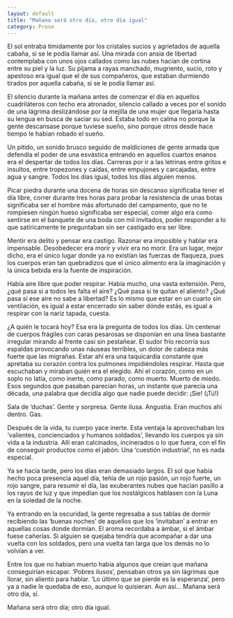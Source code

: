 ```yaml
---
layout: default
title: "Mañana será otro día, otro día igual"
category: Prose
---
```


El sol entraba tímidamente por los cristales sucios y agrietados de aquella cabaña, si se le podía llamar así. Una mirada con ansia de libertad contemplaba con unos ojos callados como las nubes hacían de cortina entre su piel y la luz. Su pijama a rayas manchado, mugriento, sucio, roto y apestoso era igual que el de sus compañeros, que estaban durmiendo tirados por aquella cabaña, si se le podía llamar así.

El silencio durante la mañana antes de comenzar el día en aquellos cuadriláteros con techo era atronador, silencio callado a veces por el sonido de una lágrima deslizándose por la mejilla de una mujer que llegaría hasta su lengua en busca de saciar su sed. Estaba todo en calma no porque la gente descansase porque tuviese sueño, sino porque otros desde hace tiempo le habían robado el sueño.

Un pitido, un sonido brusco seguido de maldiciones de gente armada que defendía el poder de una esvástica entrando en aquellos cuartos enanos era el despertar de todos los días. Carreras por ir a las letrinas entre gritos e insultos, entre tropezones y caídas, entre empujones y carcajadas, entre agua y sangre. Todos los días igual, todos los días alguien menos.


Picar piedra durante una docena de horas sin descanso significaba tener el día libre, correr durante tres horas para probar la resistencia de unas botas significaba ser el hombre más afortunado del campamento, que no te rompiesen ningún hueso significaba ser especial, comer algo era como sentirse en el banquete de una boda con mil invitados, poder responder a lo que satíricamente te preguntaban sin ser castigado era ser libre.

Mentir era delito y pensar era castigo. Razonar era imposible y hablar era impensable. Desobedecer era morir y vivir era no morir. Era un lugar, mejor dicho, era el único lugar donde ya no existían las fuerzas de flaqueza, pues los cuerpos eran tan quebradizos que el único alimento era la imaginación y la única bebida era la fuente de inspiración.

Había aire libre que poder respirar. Había mucho, una vasta extensión. Pero, ¿qué pasa si a todos les falta el aire? ¿Qué pasa si te quitan el aliento? ¿Qué pasa si ese aire no sabe a libertad? Es lo mismo que estar en un cuarto sin ventilación, es igual a estar encerrado sin saber dónde estás, es igual a respirar con la nariz tapada, cuesta.

¿A quién le tocará hoy? Esa era la pregunta de todos los días. Un centenar de cuerpos frágiles con caras pesarosas se disponían en una línea bastante irregular mirando al frente casi sin pestañear. El sudor frío recorría sus espaldas provocando unas náuseas  terribles, un dolor de cabeza más fuerte que las migrañas. Estar ahí era una taquicardia constante que apretaba su corazón contra los pulmones impidiéndoles respirar. Hasta que escuchaban y miraban quién era el elegido. Ahí el corazón, como en un soplo no latía, como inerte, como parado, como muerto. Muerto de miedo. Esos segundos que pasaban parecían horas, un instante que parecía una década, una palabra que decidía algo que nadie puede decidir: ¡Sie! (¡Tú!)

Sala de ‘duchas’. Gente y sorpresa. Gente ilusa. Angustia. Eran muchos ahí dentro. Gas.

Después de la vida, tu cuerpo yace inerte. Esta ventaja la aprovechaban los ‘valientes, concienciados y humanos soldados’, llevando los cuerpos ya sin vida a la industria. Allí eran calcinados, incinerados o lo que fuera, con el fin de conseguir productos como el jabón. Una ‘cuestión industrial’, no es nada especial.

Ya se hacía tarde, pero los días eran demasiado largos. El sol que había hecho poca presencia aquel día, teñía de un rojo pasión, un rojo fuerte, un rojo sangre, para resumir el día, las exuberantes nubes que hacían pasillo a los rayos de luz y que impedían que los nostálgicos hablasen con la Luna en la soledad de la noche.

Ya entrando en la oscuridad, la gente regresaba a sus tablas de dormir recibiendo las ‘buenas noches’ de aquellos que los ‘invitaban’ a entrar en aquellas cosas donde dormían. El aroma recordaba a ámbar, si el ámbar fuese cañerías. Si alguien se quejaba tendría que acompañar a dar una vuelta con los soldados, pero una vuelta tan larga que los demás no lo volvían a ver.

Entre los que no habían muerto había algunos que creían que mañana conseguirían escapar. ‘Pobres ilusos’, pensaban otros ya sin lágrimas que llorar, sin aliento para hablar. ‘Lo último que se pierde es la esperanza’, pero ya a nadie le quedaba de eso, aunque lo quisieran. Aun así… Mañana será otro día, sí.

Mañana será otro día; otro día igual.
